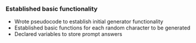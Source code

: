 ### Established basic functionality
- Wrote pseudocode to establish initial generator functionality
- Established basic functions for each random character to be generated
- Declared variables to store prompt answers